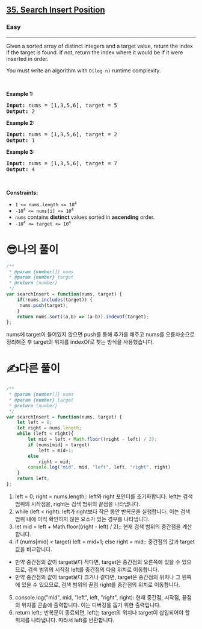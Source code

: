 <h2><a href="https://leetcode.com/problems/search-insert-position/">35. Search Insert Position</a></h2><h3>Easy</h3><hr><div><p>Given a sorted array of distinct integers and a target value, return the index if the target is found. If not, return the index where it would be if it were inserted in order.</p>

<p>You must&nbsp;write an algorithm with&nbsp;<code>O(log n)</code> runtime complexity.</p>

<p>&nbsp;</p>
<p><strong class="example">Example 1:</strong></p>

<pre><strong>Input:</strong> nums = [1,3,5,6], target = 5
<strong>Output:</strong> 2
</pre>

<p><strong class="example">Example 2:</strong></p>

<pre><strong>Input:</strong> nums = [1,3,5,6], target = 2
<strong>Output:</strong> 1
</pre>

<p><strong class="example">Example 3:</strong></p>

<pre><strong>Input:</strong> nums = [1,3,5,6], target = 7
<strong>Output:</strong> 4
</pre>

<p>&nbsp;</p>
<p><strong>Constraints:</strong></p>

<ul>
	<li><code>1 &lt;= nums.length &lt;= 10<sup>4</sup></code></li>
	<li><code>-10<sup>4</sup> &lt;= nums[i] &lt;= 10<sup>4</sup></code></li>
	<li><code>nums</code> contains <strong>distinct</strong> values sorted in <strong>ascending</strong> order.</li>
	<li><code>-10<sup>4</sup> &lt;= target &lt;= 10<sup>4</sup></code></li>
</ul>
</div>

<h1>😎나의 풀이</h1>

```js
/**
 * @param {number[]} nums
 * @param {number} target
 * @return {number}
 */
var searchInsert = function(nums, target) {
    if(!nums.includes(target)) {
     nums.push(target);   
    }
    return nums.sort((a,b) => (a-b)).indexOf(target);
};
```
nums에 target이 들어있지 않으면 push를 통해 추가를 해주고
nums를 오름차순으로 정리해준 후 target의 위치를 indexOf로 찾는 방식을 사용했습니다.

<h1>✍️다른 풀이</h1>

```js
/**
 * @param {number[]} nums
 * @param {number} target
 * @return {number}
 */
var searchInsert = function(nums, target) {
    let left = 0;
    let right = nums.length;
    while (left < right){
        let mid = left + Math.floor((right - left) / 2);
        if (nums[mid] < target)
            left = mid+1;
        else
            right = mid;
        console.log("mid", mid, "left", left, "right", right)
    }
    return left;
};
```

1. left = 0; right = nums.length;: left와 right 포인터를 초기화합니다. left는 검색 범위의 시작점을, right는 검색 범위의 끝점을 나타냅니다.
2. while (left < right): left가 right보다 작은 동안 반복문을 실행합니다. 이는 검색 범위 내에 아직 확인하지 않은 요소가 있는 경우를 나타냅니다.
3. let mid = left + Math.floor((right - left) / 2);: 현재 검색 범위의 중간점을 계산합니다.
4. if (nums[mid] < target) left = mid+1; else right = mid;: 중간점의 값과 target 값을 비교합니다.
- 만약 중간점의 값이 target보다 작다면, target은 중간점의 오른쪽에 있을 수 있으므로, 검색 범위의 시작점 left를 중간점의 다음 위치로 이동합니다.
- 만약 중간점의 값이 target보다 크거나 같다면, target은 중간점의 위치나 그 왼쪽에 있을 수 있으므로, 검색 범위의 끝점 right를 중간점의 위치로 이동합니다.
5. console.log("mid", mid, "left", left, "right", right): 현재 중간점, 시작점, 끝점의 위치를 콘솔에 출력합니다. 이는 디버깅을 돕기 위한 출력입니다.
6. return left;: 반복문이 종료되면, left는 target의 위치나 target이 삽입되어야 할 위치를 나타냅니다. 따라서 left를 반환합니다.

